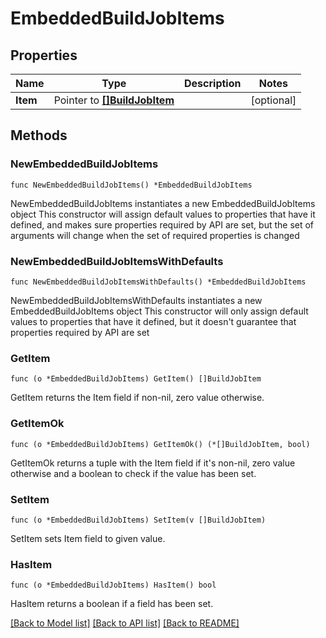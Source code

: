 # EmbeddedBuildJobItems

## Properties

Name | Type | Description | Notes
------------ | ------------- | ------------- | -------------
**Item** | Pointer to [**[]BuildJobItem**](BuildJobItem.md) |  | [optional] 

## Methods

### NewEmbeddedBuildJobItems

`func NewEmbeddedBuildJobItems() *EmbeddedBuildJobItems`

NewEmbeddedBuildJobItems instantiates a new EmbeddedBuildJobItems object
This constructor will assign default values to properties that have it defined,
and makes sure properties required by API are set, but the set of arguments
will change when the set of required properties is changed

### NewEmbeddedBuildJobItemsWithDefaults

`func NewEmbeddedBuildJobItemsWithDefaults() *EmbeddedBuildJobItems`

NewEmbeddedBuildJobItemsWithDefaults instantiates a new EmbeddedBuildJobItems object
This constructor will only assign default values to properties that have it defined,
but it doesn't guarantee that properties required by API are set

### GetItem

`func (o *EmbeddedBuildJobItems) GetItem() []BuildJobItem`

GetItem returns the Item field if non-nil, zero value otherwise.

### GetItemOk

`func (o *EmbeddedBuildJobItems) GetItemOk() (*[]BuildJobItem, bool)`

GetItemOk returns a tuple with the Item field if it's non-nil, zero value otherwise
and a boolean to check if the value has been set.

### SetItem

`func (o *EmbeddedBuildJobItems) SetItem(v []BuildJobItem)`

SetItem sets Item field to given value.

### HasItem

`func (o *EmbeddedBuildJobItems) HasItem() bool`

HasItem returns a boolean if a field has been set.


[[Back to Model list]](../README.md#documentation-for-models) [[Back to API list]](../README.md#documentation-for-api-endpoints) [[Back to README]](../README.md)


